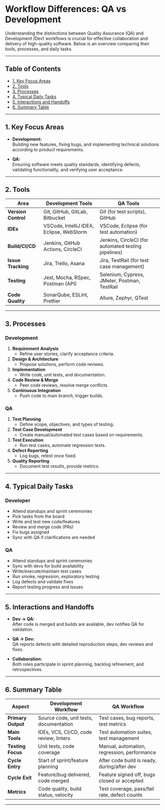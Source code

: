 # Workflow Differences: QA vs Development

Understanding the distinctions between Quality Assurance (QA) and Development (Dev) workflows is crucial for effective collaboration and delivery of high-quality software. Below is an overview comparing their tools, processes, and daily tasks.

---

## Table of Contents

- [1. Key Focus Areas](#1-key-focus-areas)
- [2. Tools](#2-tools)
- [3. Processes](#3-processes)
- [4. Typical Daily Tasks](#4-typical-daily-tasks)
- [5. Interactions and Handoffs](#5-interactions-and-handoffs)
- [6. Summary Table](#6-summary-table)

---

## 1. Key Focus Areas

- **Development:**  
  Building new features, fixing bugs, and implementing technical solutions according to product requirements.

- **QA:**  
  Ensuring software meets quality standards, identifying defects, validating functionality, and verifying user acceptance.

---

## 2. Tools

| Area            | Development Tools                                 | QA Tools                                            |
|-----------------|---------------------------------------------------|-----------------------------------------------------|
| **Version Control** | Git, GitHub, GitLab, Bitbucket                 | Git (for test scripts), GitHub                      |
| **IDEs**           | VSCode, IntelliJ IDEA, Eclipse, WebStorm        | VSCode, Eclipse (for test automation)               |
| **Build/CI/CD**    | Jenkins, GitHub Actions, CircleCI               | Jenkins, CircleCI (for automated testing pipelines) |
| **Issue Tracking** | Jira, Trello, Asana                             | Jira, TestRail (for test case management)           |
| **Testing**        | Jest, Mocha, RSpec, Postman (API)               | Selenium, Cypress, JMeter, Postman, TestRail        |
| **Code Quality**   | SonarQube, ESLint, Prettier                     | Allure, Zephyr, QTest                               |

---

## 3. Processes

### Development

1. **Requirement Analysis**
    - Refine user stories, clarify acceptance criteria.
2. **Design & Architecture**
    - Propose solutions, perform code reviews.
3. **Implementation**
    - Write code, unit tests, and documentation.
4. **Code Review & Merge**
    - Peer code reviews, resolve merge conflicts.
5. **Continuous Integration**
    - Push code to main branch, trigger builds.

### QA

1. **Test Planning**
    - Define scope, objectives, and types of testing.
2. **Test Case Development**
    - Create manual/automated test cases based on requirements.
3. **Test Execution**
    - Run test cases, automate regression tests.
4. **Defect Reporting**
    - Log bugs, retest once fixed.
5. **Quality Reporting**
    - Document test results, provide metrics.

---

## 4. Typical Daily Tasks

### Developer

- Attend standups and sprint ceremonies
- Pick tasks from the board
- Write and test new code/features
- Review and merge code (PRs)
- Fix bugs assigned
- Sync with QA if clarifications are needed

### QA

- Attend standups and sprint ceremonies
- Sync with devs for build availability
- Write/execute/maintain test cases
- Run smoke, regression, exploratory testing
- Log defects and validate fixes
- Report testing progress and issues

---

## 5. Interactions and Handoffs

- **Dev → QA:**  
  After code is merged and builds are available, dev notifies QA for validation.

- **QA → Dev:**  
  QA reports defects with detailed reproduction steps; dev reviews and fixes.

- **Collaboration:**  
  Both roles participate in sprint planning, backlog refinement, and retrospectives.

---

## 6. Summary Table

| Aspect           | Development Workflow                           | QA Workflow                                         |
|------------------|------------------------------------------------|-----------------------------------------------------|
| **Primary Output**   | Source code, unit tests, documentation          | Test cases, bug reports, test metrics               |
| **Main Tools**       | IDEs, VCS, CI/CD, code review, linters         | Test automation suites, test management             |
| **Testing Focus**    | Unit tests, code coverage                       | Manual, automation, regression, performance         |
| **Cycle Entry**      | Start of sprint/feature planning                | After code build is ready, during/after dev         |
| **Cycle Exit**       | Feature/bug delivered, code merged              | Feature signed off, bugs closed or accepted         |
| **Metrics**          | Code quality, build status, velocity            | Test coverage, pass/fail rate, defect counts        |

---
